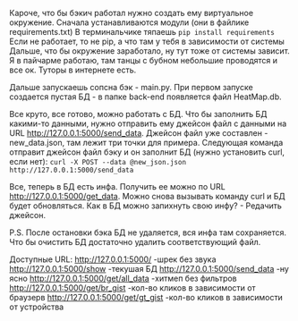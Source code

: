 Кароче, что бы бэкич работал нужно создать ему виртуальное окружение.
Сначала устанавливаются модули (они в файлике requirements.txt)
В терминальчике тяпаешь `pip install requirements`
Если не работает, то не pip, а что там у тебя в зависимости от системы
Дальше, что бы окружение заработало, ну тут тоже от системы зависит. Я в пайчарме работаю, там танцы с бубном небольшие проводятся и все ок. Туторы в интернете есть.

Дальше запускаешь сопсна бэк - main.py.
При первом запуске создается пустая БД - в папке back-end появляется файл HeatMap.db.

Все круто, все готово, можно работать с БД.
Что бы заполнить БД какими-то данными, нужно отправить ему джейсон файл с данными на URL http://127.0.0.1:5000/send_data.
Джейсон файл уже составлен - new_data.json, там лежит три точки для примера.
Следующая команда отправит джейсон файл бэку и он заполнит БД (нужно установить curl, если нет):
`curl -X POST --data @new_json.json http://127.0.0.1:5000/send_data`

Все, теперь в БД есть инфа. Получить ее можно по URL http://127.0.0.1:5000/get_data.
Можно снова вызывать команду curl и БД будет обновляться. Как в БД можно запихнуть свою инфу? - Редачить джейсон.

P.S. После остановки бэка БД не удаляется, вся инфа там сохраняется. Что бы очистить БД достаточно удалить соответствующий файл.

Доступные URL:
http://127.0.0.1:5000/                       -шрек без звука
http://127.0.0.1:5000/show                   -текушая БД
http://127.0.0.1:5000/send_data              -ну ясно
http://127.0.0.1:5000/get/all_data           -хитмеп без фильтров
http://127.0.0.1:5000/get/br_gist            -кол-во кликов в зависимости от браузерв
http://127.0.0.1:5000/get/gt_gist            -кол-во кликов в зависимости от устройства